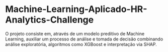# Machine-Learning-Aplicado-HR-Analytics-Challenge
O projeto consiste em, através de um modelo preditivo de Machine Learning, auxiliar um processo de análise e tomada de decisão combinando análise exploratória, algoritmos como XGBoost e interpretação via SHAP.
